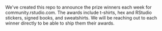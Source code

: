 We've created this repo to announce the prize winners each week for community.rstudio.com. The awards include t-shirts, hex and RStudio stickers, signed books, and sweatshirts. We will be reaching out to each winner directly to be able to ship them their awards.
